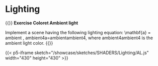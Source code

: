 # **Lighting**

{{<hint info>}}
**Exercise Coloret Ambient light**

Implement a scene having the following lighting equation: \mathbf{a} = ambient \, ambient4a=ambientambient4, where ambient4ambient4 is the ambient light color.
{{</hint>}}


{{< p5-iframe sketch="/showcase/sketches/SHADERS/Lighting/AL.js" width="430" height="430" >}}
